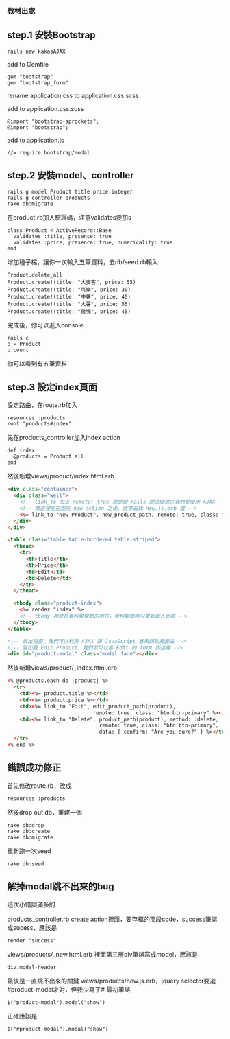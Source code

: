 ### [教材出處](http://kakas-blog.logdown.com/posts/737732-using-ajax-in-rails-simple-examples)
## step.1 安裝Bootstrap
```
rails new kakasAJAX
```

add to Gemfile
```
gem "bootstrap"
gem "bootstrap_form"
```
rename application.css to application.css.scss

add to application.css.scss
```
@import "bootstrap-sprockets";
@import "bootstrap";
```
add to application.js
```
//= require bootstrap/modal
```
## step.2 安裝model、controller
```
rails g model Product title price:integer
rails g controller products
rake db:migrate
```
在product.rb加入驗證碼，注意validates要加s
```
class Product < ActiveRecord::Base
  validates :title, presence: true
  validates :price, presence: true, numericality: true
end
```
增加種子檔，讓你一次輸入五筆資料，去db/seed.rb輸入
```
Product.delete_all
Product.create!(title: "大麥客", price: 55)
Product.create!(title: "可樂", price: 30)
Product.create!(title: "中薯", price: 40)
Product.create!(title: "大薯", price: 55)
Product.create!(title: "雞塊", price: 45)
```
完成後，你可以進入console
```
rails c
p = Product
p.count
```
你可以看到有五筆資料


## step.3 設定index頁面

設定路由，在route.rb加入
```
resources :products
root "products#index"
```

先在products_controller加入index action
```
def index
  @products = Product.all
end
```

然後新增views/product/index.html.erb
```html
<div class="container">
  <div class="well">
    <!-- link_to 加上 remote: true 就是跟 rails 說這個地方我們要使用 AJAX -->
    <!-- 像這裡他在跑完 new action 之後，就會去找 new.js.erb 檔 -->
    <%= link_to "New Product", new_product_path, remote: true, class: "btn btn-primary" %>
  </div>
</div>

<table class="table table-bordered table-striped">
  <thead>
    <tr>
      <th>Title</th>
      <th>Price</th>
      <td>Edit</td>
      <td>Delete</td>
    </tr>
  </thead>

  <tbody class="product-index">
    <%= render "index" %>
    <!-- tbody 裡就是資料會變動的地方，資料變動時只重新載入此處 -->
  </tbody>
</table>

<!-- 跳出視窗：我們可以利用 AJAX 跟 JavaScript 塞東西到裡面去 -->
<!-- 譬如要 Edit Product，我們就可以塞 Edit 的 form 到這裡 -->
<div id="product-modal" class="modal fade"></div>
```

然後新增views/product/\_index.html.erb
```html
<% @products.each do |product| %>
  <tr>
    <td><%= product.title %></td>
    <td><%= product.price %></td>
    <td><%= link_to "Edit", edit_product_path(product),
                            remote: true, class: "btn btn-primary" %></td>
    <td><%= link_to "Delete", product_path(product), method: :delete,
                              remote: true, class: "btn btn-primary",
                              data: { confirm: "Are you sure?" } %></td>
  </tr>
<% end %>

```
## 錯誤成功修正

首先修改route.rb，改成
```
resources :products
```
然後drop out db，重建一個
```
rake db:drop
rake db:create
rake db:migrate
```
重新跑一次seed
```
rake db:seed
```

## 解掉modal跳不出來的bug
這次小錯誤滿多的

products_controller.rb
create action裡面，要存檔的那段code，success筆誤成sucess，應該是
```
render "success"
```

views/products/\_new.html.erb
裡面第三層div筆誤寫成model，應該是
```
div.modal-header
```

最後是一直跳不出來的關鍵
views/products/new.js.erb，jquery selector要選#product-modal才對，但我少寫了#
最初筆誤
```
$("product-modal").modal("show")
```
正確應該是
```
$("#product-modal").modal("show")
```
